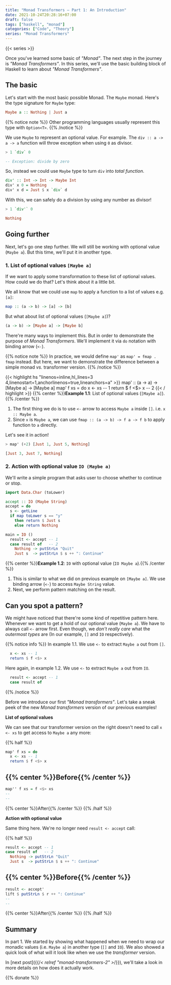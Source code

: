 ```yaml
---
title: "Monad Transformers – Part 1: An Introduction"
date: 2021-10-24T20:28:16+07:00
draft: false
tags: ["haskell", "monad"]
categories: ["Code", "Theory"]
series: "Monad Transformers"
---
```


{{< series >}}

Once you've learned some basic of *"Monad"*. The next step in the journey is *"Monad Transformers"*. In this series, we'll use the basic building block of Haskell to learn about *"Monad Transformers"*.

## The basic
Let's start with the most basic possible Monad. The `Maybe` monad. Here's the type signature for `Maybe` type:

```hs
Maybe a :: Nothing | Just a
```
{{% notice note %}}
Other programming languages usually represent this type with `Option<T>`.
{{% /notice %}}


We use `Maybe` to represent an optional value. For example. The `div :: a -> a -> a` function will throw exception when using `0` as divisor.

```hs
> 1 `div` 0

-- Exception: divide by zero
```
So, instead we could use `Maybe` type to turn `div` into *total function*.

```hs
div' :: Int -> Int -> Maybe Int
div' x 0 = Nothing
div' x d = Just $ x `div` d
```
With this, we can safely do a division by using any number as divisor!

```hs
> 1 `div'` 0

Nothing
```

## Going further

Next, let's go one step further. We will still be working with optional value (`Maybe a`). But this time, we'll put it in another type.

### 1. List of optional values `[Maybe a]`

If we want to apply some transformation to these list of optional values. How could we do that? Let's think about it a little bit.

We all know that we could use `map` to apply a function to a list of values e.g. `[a]`:

```hs
map :: (a -> b) -> [a] -> [b]
```

But what about list of optional values (`[Maybe a]`)?

```hs
(a -> b) -> [Maybe a] -> [Maybe b]
```

There're many ways to implement this. But in order to demonstrate the purpose of *Monad Transformers*. We'll implement it via `do` notation with binding arrow (`<-`).

{{% notice note %}}
In practice, we would define `map'` as `map' = fmap . fmap` instead. But here, we want to demonstrate the difference between a simple monad *vs.* transformer version.
{{% /notice %}}

{{< highlight hs "linenos=inline,hl_lines=3 4,linenostart=1,anchorlinenos=true,lineanchors=a" >}}
map' :: (a -> a) -> [Maybe a] -> [Maybe a]
map' f xs = do
  x <- xs          -- 1
  return $ f <$> x -- 2
{{< / highlight >}}
{{% center %}}**Example 1.1**: List of optional values (`[Maybe a]`).{{% /center %}}

1. The first thing we do is to use `<-` arrow to access `Maybe a` inside `[]`. i.e. `x :: Maybe a`.
1. Since `x` is `Maybe a`, we can use `fmap :: (a -> b) -> f a -> f b` to apply function to `a` directly.


Let's see it in action!

```hs
> map' (+2) [Just 1, Just 5, Nothing]

[Just 3, Just 7, Nothing]
```
### 2. Action with optional value `IO (Maybe a)`

We'll write a simple program that asks user to choose whether to continue or stop.

```hs {linenos=inline,hl_lines=[11,12],linenostart=1}
import Data.Char (toLower)

accept :: IO (Maybe String)
accept = do
  s <- getLine
  if map toLower s == "y"
    then return $ Just s
    else return Nothing

main = IO ()
  result <- accept -- 1
  case result of   -- 2
    Nothing -> putStrLn "Quit"
    Just s  -> putStrLn $ s ++ ": Continue"
```
{{% center %}}**Example 1.2**: `IO` with optional value (`IO Maybe a`).{{% /center %}}

1. This is similar to what we did on previous example on `[Maybe a]`. We use binding arrow (`<-`) to access `Maybe String` value.
2. Next, we perform pattern matching on the result.

## Can you spot a pattern?

We might have noticed that there're some kind of repetitive pattern here. Whenever we want to get a hold of our optional value (`Maybe a`). We have to always call `<-` arrow first. Even though, we *don't really care* what the *outermost types* are (In our example, `[]` and `IO` respectively).

{{% notice info %}}
In example 1.1. We use `<-` to extract `Maybe a` out from `[]`.
```hs {linenos=inline,hl_lines=[1],linenostart=3}
  x <- xs -- 1
  return $ f <$> x
```

Here again, in example 1.2. We use `<-` to extract `Maybe a` out from `IO`.
```hs {linenos=inline,hl_lines=[1],linenostart=11}
  result <- accept -- 1
  case result of
```
{{% /notice %}}

Before we introduce our first *"Monad transformers"*. Let's take a sneak peek of the new *Monad transformers* version of our previous examples!

**List of optional values**

We can see that our transformer version on the right doesn't need to call `x <- xs` to get access to `Maybe a` any more:

{{% half %}}
```hs
map' f xs = do
  x <- xs -- 1
  return $ f <$> x
```
{{% center %}}Before{{% /center %}}
---
```hs
map'' f xs = f <$> xs
--
--
```
{{% center %}}After{{% /center %}}
{{% /half %}}

**Action with optional value**

Same thing here. We're no longer need `result <- accept` call:

{{% half %}}
```hs
result <- accept -- 1
case result of   -- 2
  Nothing -> putStrLn "Quit"
  Just s  -> putStrLn $ s ++ ": Continue"
```
{{% center %}}Before{{% /center %}}
---
```hs
result <- accept'
lift $ putStrLn $ r ++ ": Continue"
--
--
```
{{% center %}}After{{% /center %}}
{{% /half %}}

## Summary

In part 1. We started by showing what happened when we need to wrap our monadic values (i.e. `Maybe a`) in another type (`[]` and `IO`). We also showed a quick look of what will it look like when we use the *transformer* version.

In [next post]({{/*< relref "monad-transformers-2" >*/}}), we'll take a look in more details on how does it actually work.

{{% donate %}}
